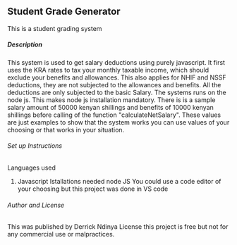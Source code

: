 ## Student Grade Generator
This is a student grading system
##### Description
This system is used to get salary deductions using purely javascript. It first uses the KRA rates to tax your monthly taxable income, which should exclude your benefits and allowances. This also applies for NHIF and NSSF deductions, they are not subjected to the allowances and benefits. All the deductions are only subjected to the basic Salary. The systems runs on the node js. This makes node js installation mandatory. There is is a sample salary amount of 50000 kenyan shillings and benefits of 10000 kenyan shillings  before calling of the function "calculateNetSalary". These values are just examples to show that the system works you can use values of your choosing or that works in your situation.
###### Set up Instructions
Languages used 
1. Javascript 
Istallations needed node JS
You could use a code editor of your choosing but this project was done in VS code
###### Author and License
This was published by Derrick Ndinya
License this project is free but not for any commercial use or malpractices.
